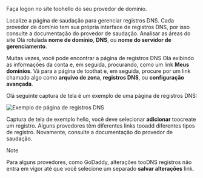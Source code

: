Faça logon no site toohello do seu provedor de domínio.

Localize a página de saudação para gerenciar registros DNS. Cada provedor de domínio tem sua própria interface de registros DNS, por isso consulte a documentação do provedor de saudação. Analisar as áreas do site Olá rotulada **nome de domínio**, **DNS**, ou **nome do servidor de gerenciamento**. 

Muitas vezes, você pode encontrar a página de registros DNS Olá exibindo as informações da conta e, em seguida, procurando, como um link **Meus domínios**. Vá para a página de toothat e, em seguida, procure por um link chamado algo como **arquivo de zona**, **registros DNS**, ou **configuração avançada**.

Olá seguinte captura de tela é um exemplo de uma página de registros DNS:

![Exemplo de página de registros DNS](./media/app-service-web-access-dns-records-no-h/example-record-ui.png)

Captura de tela de exemplo hello, você deve selecionar **adicionar** toocreate um registro. Alguns provedores têm diferentes links tooadd diferentes tipos de registro. Novamente, consulte a documentação do provedor de saudação.

> [!NOTE]
> Para alguns provedores, como GoDaddy, alterações tooDNS registros não entra em vigor até que você selecione um separado **salvar alterações** link. 
